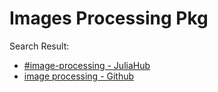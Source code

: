 # Images Processing Pkg

Search Result:
- [#image-processing - JuliaHub](https://juliahub.com/ui/Search?t=image-processing)
- [image processing - Github](https://github.com/search?q=image+processing+language%3AJulia+&type=repositories)
